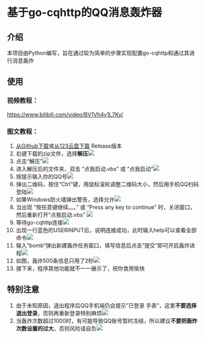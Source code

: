 # 基于go-cqhttp的QQ消息轰炸器

## 介绍

本项目由Python编写，旨在通过较为简单的步骤实现配置go-cqhttp和通过其进行消息轰炸

## 使用
### 视频教程：
<https://www.bilibili.com/video/BV1Vh4y1L7Ky/>

### 图文教程：
1. [从Github下载](https://github.com/XiuhengWu/QQ-message-bomb/releases/tag/v1.0)或[从123云盘下载](https://www.123pan.com/s/ArpbVv-ELdxh.html) Release版本
2. 右键下载的zip文件，选择**解压**![](https://img1.imgtp.com/2023/07/18/SzXZtOwx.png)
3. 点击“解压”![](https://img1.imgtp.com/2023/07/18/ZGFID1t0.png)
4. 进入解压后的文件夹，双击 “点我启动.vbs” 或 “点我启动”![](https://img1.imgtp.com/2023/07/16/wd8evcIn.png)
5. 按提示输入你的QQ号![](https://img1.imgtp.com/2023/07/16/qx5zQdBA.png)
6. 弹出二维码，按住“Ctrl”键，用鼠标滚轮调整二维码大小，然后用手机QQ扫码登陆![](https://img1.imgtp.com/2023/07/18/215jIZ3B.jpg)
7. 如果Windows防火墙弹出警告，选择允许![](https://img1.imgtp.com/2023/07/18/1uiYP0as.jpg)
8. 当出现 “按任意键继续。。。” 或 “Press any key to continue” 时，关闭窗口，然后重新打开“点我启动.vbs”
    ![](https://img1.imgtp.com/2023/07/18/nOq0ZJWt.png)
9. 等待go-cqhttp连接![](https://img1.imgtp.com/2023/07/16/6YFfN9fj.png)
10. 出现一行蓝色的USERINPUT后，说明连接成功，此时输入help可以查看全部命令![](https://img1.imgtp.com/2023/07/16/jJ3N8bok.png)
11. 输入”bomb“弹出新建轰炸任务窗口，填写信息后点击”提交“即可开启轰炸进程![](https://img1.imgtp.com/2023/07/16/CS5tq3wr.png)
12. 如图，轰炸500条信息只用了2秒![](https://img1.imgtp.com/2023/07/16/IO7Cvsxl.png)
13. 接下来，程序其他功能就不一一展示了，祝你食用愉快

## 特别注意

1. 由于未知原因，退出程序后QQ手机端仍会提示”已登录 手表“，这里**不要选择退出登录**，否则再重新登录特别麻烦![](https://img1.imgtp.com/2023/07/18/o6TCOz60.png)
2. 当轰炸次数超过1000时，有可能导致QQ账号暂时冻结，所以建议**不要把轰炸次数设置的过大**，否则风险请自负![](https://img1.imgtp.com/2023/07/18/7HCAQKdo.png)

